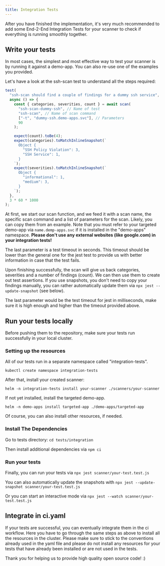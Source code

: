 ```yaml
---
title: Integration Tests
---
```

 
After you have finished the implementation, it's very much recommended to add some End-2-End Integration Tests
for your scanner to check if everything is running smoothly together. 

## Write your tests

In most cases, the simplest and most effective way
to test your scanner is by running it against a demo-app. You can also re-use one of the examples you provided. 

Let's have a look at the ssh-scan test to understand all the steps required:

```javascript
test(
  "ssh-scan should find a couple of findings for a dummy ssh service",
  async () => {
    const { categories, severities, count } = await scan(
      "ssh-scan-dummy-ssh", // Name of test
      "ssh-scan", // Name of scan command 
      ["-t", "dummy-ssh.demo-apps.svc"], // Parameters
      90
    );

    expect(count).toBe(4);
    expect(categories).toMatchInlineSnapshot(`
      Object {
        "SSH Policy Violation": 3,
        "SSH Service": 1,
      }
    `);
    expect(severities).toMatchInlineSnapshot(`
      Object {
        "informational": 1,
        "medium": 3,
      }
    `);
  },
  3 * 60 * 1000
);
```

At first, we start our scan function, and we feed it with a scan name, the specific scan command and a list of parameters
for the scan. Likely, you can copy them from an example. Note that you must refer to your targeted demo-app via 
`name.demp-apps.svc` if it is installed in the "demo-apps" namespace. 
**Please don't use any external websites (like google.com) in your integration tests!** 

The last parameter is a test timeout in seconds. This timeout should be lower than the general one for the jest test 
to provide us with better information in case that the test fails.

Upon finishing successfully, the scan will give us back categories, severities and a number of findings (count). 
We can then use them to create out test assertions. If you use snapshots, you don't need to copy your findings manually,
you can rather automatically update them via `npx jest --update-snapshot` (see below).

The last parameter would be the test timeout for jest in milliseconds, make sure it is high enough and 
higher than the timeout provided above.  

## Run your tests locally

Before pushing them to the repository, make sure your tests run successfully in your local cluster. 

### Setting up the resources

All of our tests run in a separate namespace called "integration-tests". 

`kubectl create namespace integration-tests`

After that, install your created scanner:

`helm -n integration-tests install your-scanner ./scanners/your-scanner`

If not yet installed, install the targeted demo-app. 

`helm -n demo-apps install targeted-app ./demo-apps/targeted-app`

Of course, you can also install other resources, if needed.

### Install The Dependencies

Go to tests directory: 
`cd tests/integration`

Then install additional dependencies via `npm ci`

### Run your tests

Finally, you can run your tests via 
`npx jest scanner/your-test.test.js`

You can also automatically update the snapshots with 
`npx jest --update-snapshot scanner/your-test.test.js`

Or you can start an interactive mode via 
`npx jest --watch scanner/your-test.test.js`

## Integrate in ci.yaml

If your tests are successful, you can eventually integrate them in the ci workflow. Here you have to go through the
same steps as above to install all the resources in the cluster. Please make sure to stick to the conventions 
already used in the yaml file and please do not install any resources for your tests that have already been installed
or are not used in the tests.   

Thank you for helping us to provide high quality open source code! :)
